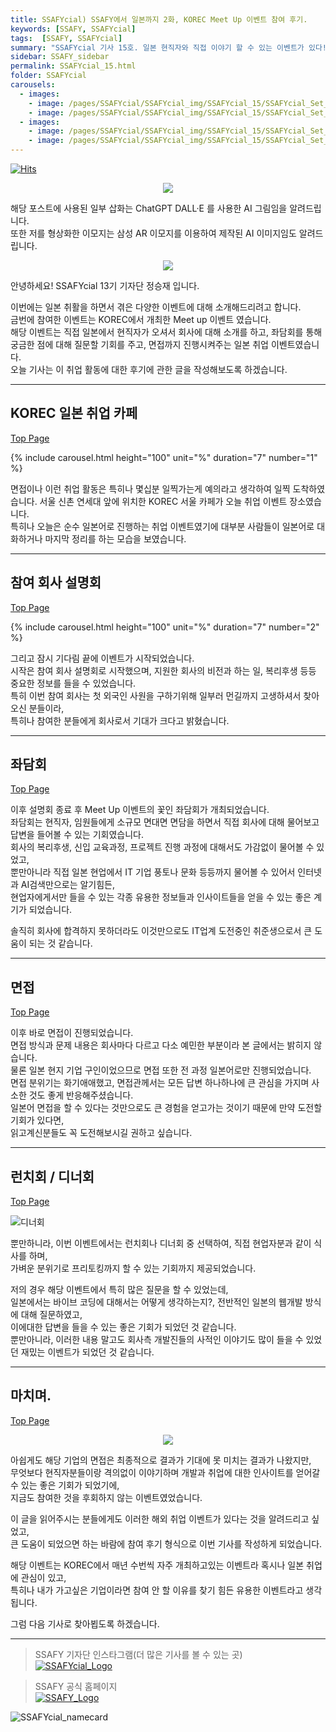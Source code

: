 ```yaml
---
title: SSAFYcial) SSAFY에서 일본까지 2화, KOREC Meet Up 이벤트 참여 후기.
keywords: [SSAFY, SSAFYcial]
tags:  [SSAFY, SSAFYcial]
summary: "SSAFYcial 기사 15호. 일본 현직자와 직접 이야기 할 수 있는 이벤트가 있다!"
sidebar: SSAFY_sidebar
permalink: SSAFYcial_15.html
folder: SSAFYcial
carousels:
  - images: 
    - image: /pages/SSAFYcial/SSAFYcial_img/SSAFYcial_15/SSAFYcial_Set_01.jpg
    - image: /pages/SSAFYcial/SSAFYcial_img/SSAFYcial_15/SSAFYcial_Set_02.jpg
  - images: 
    - image: /pages/SSAFYcial/SSAFYcial_img/SSAFYcial_15/SSAFYcial_Set_03.jpg
    - image: /pages/SSAFYcial/SSAFYcial_img/SSAFYcial_15/SSAFYcial_Set_04.jpg
---
```

<a href="https://hits.sh/jsj0per.github.io/SSAFYcial_15.html/"><img alt="Hits" src="https://hits.sh/jsj0per.github.io/SSAFYcial_13.html.svg?style=for-the-badge&label=PostView&color=347DBE&logo=Perso"/></a>

<div style="text-align: center;">
  <img src="/pages/SSAFYcial/SSAFYcial_img/SSAFY_to_JAPAN.png"/>
</div>

해당 포스트에 사용된 일부 삽화는 ChatGPT DALL·E 를 사용한 AI 그림임을 알려드립니다.  
또한 저를 형상화한 이모지는 삼성 AR 이모지를 이용하여 제작된 AI 이미지임도 알려드립니다.    

<div style="text-align: center;">
  <img src="/pages/SSAFYcial/SSAFYcial_img/JSJ_Hello.png"/>
</div>

안녕하세요! SSAFYcial 13기 기자단 정승재 입니다.  

이번에는 일본 취활을 하면서 겪은 다양한 이벤트에 대해 소개해드리려고 합니다.  
금번에 참여한 이벤트는 KOREC에서 개최한 Meet up 이벤트 였습니다.  
해당 이벤트는 직접 일본에서 현직자가 오셔서 회사에 대해 소개를 하고, 좌담회를 통해 궁금한 점에 대해 질문할 기회를 주고, 면접까지 진행시켜주는 일본 취업 이벤트였습니다.  
오늘 기사는 이 취업 활동에 대한 후기에 관한 글을 작성해보도록 하겠습니다.

---

## KOREC 일본 취업 카페

[Top Page](#)

  {% include carousel.html height="100" unit="%" duration="7" number="1" %}

면접이나 이런 취업 활동은 특히나 몇십분 일찍가는게 예의라고 생각하여 일찍 도착하였습니다.
서울 신촌 연세대 앞에 위치한 KOREC 서울 카페가 오늘 취업 이벤트 장소였습니다.  
특히나 오늘은 순수 일본어로 진행하는 취업 이벤트였기에 대부분 사람들이 일본어로 대화하거나 마지막 정리를 하는 모습을 보였습니다.  

---

## 참여 회사 설명회

[Top Page](#)

  {% include carousel.html height="100" unit="%" duration="7" number="2" %}

그리고 잠시 기다림 끝에 이벤트가 시작되었습니다.  
시작은 참여 회사 설명회로 시작했으며, 지원한 회사의 비전과 하는 일, 복리후생 등등 중요한 정보를 들을 수 있었습니다.  
특히 이번 참여 회사는 첫 외국인 사원을 구하기위해 일부러 먼길까지 고생하셔서 찾아오신 분들이라,  
특히나 참여한 분들에게 회사로서 기대가 크다고 밝혔습니다.  

---

## 좌담회

[Top Page](#)

이후 설명회 종료 후 Meet Up 이벤트의 꽃인 좌담회가 개최되었습니다.  
좌담회는 현직자, 임원들에게 소규모 면대면 면담을 하면서 직접 회사에 대해 물어보고 답변을 들어볼 수 있는 기회였습니다.  
회사의 복리후생, 신입 교육과정, 프로젝트 진행 과정에 대해서도 가감없이 물어볼 수 있었고,  
뿐만아니라 직접 일본 현업에서 IT 기업 풍토나 문화 등등까지 물어볼 수 있어서 인터넷과 AI검색만으로는 알기힘든,  
현업자에게서만 들을 수 있는 각종 유용한 정보들과 인사이트들을 얻을 수 있는 좋은 계기가 되었습니다.  

솔직히 회사에 합격하지 못하더라도 이것만으로도 IT업계 도전중인 취준생으로서 큰 도움이 되는 것 같습니다.  

---

## 면접

[Top Page](#)

이후 바로 면접이 진행되었습니다.  
면접 방식과 문제 내용은 회사마다 다르고 다소 예민한 부분이라 본 글에서는 밝히지 않습니다.  
물론 일본 현지 기업 구인이었으므로 면접 또한 전 과정 일본어로만 진행되었습니다.  
면접 분위기는 화기애애했고, 면접관께서는 모든 답변 하나하나에 큰 관심을 가지며 사소한 것도 좋게 반응해주셨습니다.  
일본어 면접을 할 수 있다는 것만으로도 큰 경험을 얻고가는 것이기 때문에 만약 도전할 기회가 있다면,  
읽고계신분들도 꼭 도전해보시길 권하고 싶습니다.  

---

## 런치회 / 디너회

[Top Page](#)

![디너회](/pages/SSAFYcial/SSAFYcial_img/SSAFYcial_15/SSAFYcial_Set_08.jpg)

뿐만하니라, 이번 이벤트에서는 런치회나 디너회 중 선택하여, 직접 현업자분과 같이 식사를 하며,  
가벼운 분위기로 프리토킹까지 할 수 있는 기회까지 제공되었습니다.  

저의 경우 해당 이벤트에서 특히 많은 질문을 할 수 있었는데,  
일본에서는 바이브 코딩에 대해서는 어떻게 생각하는지?, 전반적인 일본의 웹개발 방식에 대해 질문하였고,  
이에대한 답변을 들을 수 있는 좋은 기회가 되었던 것 같습니다.  
뿐만아니라, 이러한 내용 말고도 회사측 개발진들의 사적인 이야기도 많이 들을 수 있었던 재밌는 이벤트가 되었던 것 같습니다.  

---

## 마치며.

[Top Page](#)

<div style="text-align: center;">
  <img src="/pages/SSAFYcial/SSAFYcial_img/JSJ_THANKS.png"/>
</div>  

아쉽게도 해당 기업의 면접은 최종적으로 결과가 기대에 못 미치는 결과가 나왔지만,  
무엇보다 현직자분들이랑 격의없이 이야기하며 개발과 취업에 대한 인사이트를 얻어갈 수 있는 좋은 기회가 되었기에,  
지금도 참여한 것을 후회하지 않는 이벤트였었습니다.  

이 글을 읽어주시는 분들에게도 이러한 해외 취업 이벤트가 있다는 것을 알려드리고 싶었고,  
큰 도움이 되었으면 하는 바람에 참여 후기 형식으로 이번 기사를 작성하게 되었습니다.  

해당 이벤트는 KOREC에서 매년 수번씩 자주 개최하고있는 이벤트라 혹시나 일본 취업에 관심이 있고,  
특히나 내가 가고싶은 기업이라면 참여 안 할 이유를 찾기 힘든 유용한 이벤트라고 생각됩니다.  

그럼 다음 기사로 찾아뵙도록 하겠습니다.  

---

> SSAFY 기자단 인스타그램(더 많은 기사를 볼 수 있는 곳)  
> [![SSAFYcial_Logo](/pages/SSAFYcial/SSAFYcial_img/ssafycial.png)](https://www.instagram.com/hellossafycial)

> SSAFY 공식 홈페이지  
> [![SSAFY_Logo](/pages/SSAFYcial/SSAFYcial_img/new_logo_ssafy.png)](https://www.ssafy.com)

![SSAFYcial_namecard](/pages/SSAFYcial/SSAFYcial_namecard_new.png)
